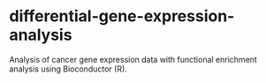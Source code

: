 # differential-gene-expression-analysis
Analysis of cancer gene expression data with functional enrichment analysis using Bioconductor (R).
